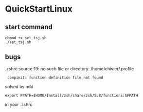 ﻿# QuickStartLinux

## start command

```shell
chmod +x set_tsj.sh
./set_tsj.sh
```

## bugs

.zshrc:source:19: no such file or directory: /home/chivier/.profile

```
 compinit: function definition file not found
```
solved by
add 
```
export FPATH=$HOME/Install/zsh/share/zsh/5.8/functions:$FPATH 
```
in your .zshrc
